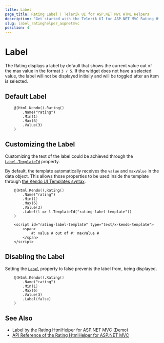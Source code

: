 ```yaml
---
title: Label
page_title: Rating Label | Telerik UI for ASP.NET MVC HTML Helpers
description: "Get started with the Telerik UI for ASP.NET MVC Rating HtmlHelper and learn how to configure the label."
slug: label_ratinghelper_aspnetmvc
position: 4
---
```


# Label

The Rating displays a label by default that shows the current value out of the max value in the format `3 / 5`. If the widget does not have a selected value, the label will not be displayed initially and will be toggled after an item is selected.

## Default Label

```Razor
    @(Html.Kendo().Rating()
        .Name("rating")
        .Min(1)
        .Max(6)
        .Value(3)
    )
```

## Customizing the Label

Customizing the text of the label could be achieved through the [`Label.TemplateId`](https://docs.telerik.com/aspnet-mvc/api//Kendo.Mvc.UI.Fluent/RatingLabelSettingsBuilder#templateidsystemstring) property.

By default, the template automatically receives the `value` and `maxValue` in the data object. This allows those properties to be used inside the template through [the Kendo UI Templates syntax](https://docs.telerik.com/kendo-ui/framework/templates/overview).

```Razor
    @(Html.Kendo().Rating()
        .Name("rating")
        .Min(1)
        .Max(6)
        .Value(3)
        .Label(l => l.TemplateId("rating-label-template"))
    )

    <script id="rating-label-template" type="text/x-kendo-template">
        <span>
            #: value # out of #: maxValue #
        </span>
    </script>
```

## Disabling the Label

Setting the [`Label`](https://docs.telerik.com/aspnet-mvc/api//Kendo.Mvc.UI.Fluent/RatingBuilder#labelsystemstring) property to false prevents the label from, being displayed.

```Razor
    @(Html.Kendo().Rating()
        .Name("rating")
        .Min(1)
        .Max(6)
        .Value(3)
        .Label(false)
    )
```

## See Also

* [Label by the Rating HtmlHelper for ASP.NET MVC (Demo)](https://demos.telerik.com/aspnet-mvc/rating/label)
* [API Reference of the Rating HtmlHelper for ASP.NET MVC](http://docs.telerik.com/aspnet-mvc/api/Kendo.Mvc/Rating)
